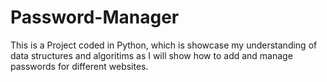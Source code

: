 # Password-Manager
This is a Project coded in Python, which is showcase my understanding of data structures and algoritims as I will show how to add and manage passwords for different websites.
